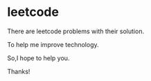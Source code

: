 # leetcode

There are leetcode  problems with their solution.

To help me improve technology.

So,I hope to help you.

Thanks!
